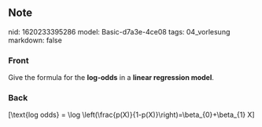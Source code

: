 ## Note
nid: 1620233395286
model: Basic-d7a3e-4ce08
tags: 04_vorlesung
markdown: false

### Front
Give the formula for the <b>log-odds</b> in a <b>linear regression
model</b>.

### Back
\[\text{log odds} = \log \left(\frac{p(X)}{1-p(X)}\right)=\beta_{0}+\beta_{1} X\]
